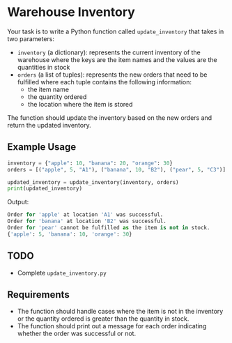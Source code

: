 # Warehouse Inventory

Your task is to write a Python function called `update_inventory` that takes in two parameters:

- `inventory` (a dictionary): represents the current inventory of the warehouse where the keys are the item names and the values are the quantities in stock
- `orders` (a list of tuples): represents the new orders that need to be fulfilled where each tuple contains the following information:
  - the item name
  - the quantity ordered
  - the location where the item is stored

The function should update the inventory based on the new orders and return the updated inventory.

## Example Usage

```python
inventory = {"apple": 10, "banana": 20, "orange": 30}
orders = [("apple", 5, "A1"), ("banana", 10, "B2"), ("pear", 5, "C3")]

updated_inventory = update_inventory(inventory, orders)
print(updated_inventory)
```

Output:

```python
Order for 'apple' at location 'A1' was successful.
Order for 'banana' at location 'B2' was successful.
Order for 'pear' cannot be fulfilled as the item is not in stock.
{'apple': 5, 'banana': 10, 'orange': 30}
```

## TODO

- Complete `update_inventory.py`

## Requirements

- The function should handle cases where the item is not in the inventory or the quantity ordered is greater than the quantity in stock.
- The function should print out a message for each order indicating whether the order was successful or not.

